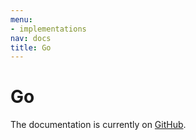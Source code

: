 ```yaml
---
menu:
- implementations
nav: docs
title: Go
---
```


# Go

The documentation is currently on [GitHub](https://github.com/DATA-DOG/godog).
